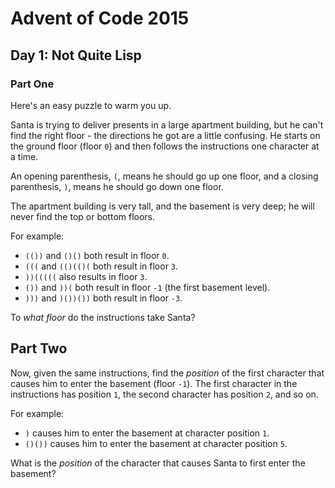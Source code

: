 # Advent of Code 2015

## Day 1: Not Quite Lisp

### Part One

Here's an easy puzzle to warm you up.

Santa is trying to deliver presents in a large apartment building, but he can't
find the right floor - the directions he got are a little confusing.  He starts
on the ground floor (floor `0`) and then follows the instructions one character
at a time.

An opening parenthesis, `(`, means he should go up one floor, and a closing
parenthesis, `)`, means he should go down one floor.

The apartment building is very tall, and the basement is very deep; he will
never find the top or bottom floors.

For example:

- `(())` and `()()` both result in floor `0`.
- `(((` and `(()(()(` both result in floor `3`.
- `))(((((` also results in floor `3`.
- `())` and `))(` both result in floor `-1` (the first basement level).
- `)))` and `)())())` both result in floor `-3`.

To *what floor* do the instructions take Santa?

## Part Two

Now, given the same instructions, find the *position* of the first character
that causes him to enter the basement (floor `-1`).  The first character in the
instructions has position `1`, the second character has position `2`, and so
on.

For example:

- `)` causes him to enter the basement at character position `1`.
- `()())` causes him to enter the basement at character position `5`.

What is the *position* of the character that causes Santa to first
enter the basement?
